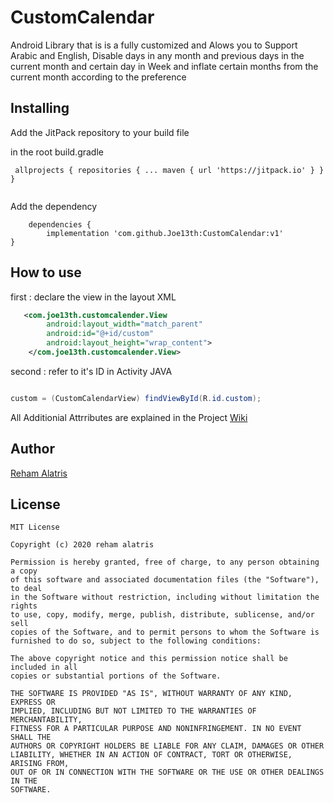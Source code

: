  # CustomCalendar
 
Android Library that is  is a fully customized and Alows you to
Support Arabic and English,  Disable days in any month and previous days in the current month and certain day in Week and inflate certain months from the current month according to the preference

## Installing

Add the JitPack repository to your build file 

in the root build.gradle 

```
 allprojects { repositories { ... maven { url 'https://jitpack.io' } } }
 
```

 Add the dependency

		dependencies {
	        implementation 'com.github.Joe13th:CustomCalendar:v1'
	}

## How to use

first : declare the view in the layout XML
```xml
   <com.joe13th.customcalender.View
        android:layout_width="match_parent"
        android:id="@+id/custom"
        android:layout_height="wrap_content">
    </com.joe13th.customcalender.View>
```

second : refer to it's ID in Activity JAVA
```java

custom = (CustomCalendarView) findViewById(R.id.custom);

```
All Additionial Attrributes are explained in the Project [Wiki](https://github.com/Joe13th/CustomCalendar/wiki/Tutorial)

## Author

[Reham Alatris](https://github.com/reham-alatris)

## License
```
MIT License

Copyright (c) 2020 reham alatris

Permission is hereby granted, free of charge, to any person obtaining a copy
of this software and associated documentation files (the "Software"), to deal
in the Software without restriction, including without limitation the rights
to use, copy, modify, merge, publish, distribute, sublicense, and/or sell
copies of the Software, and to permit persons to whom the Software is
furnished to do so, subject to the following conditions:

The above copyright notice and this permission notice shall be included in all
copies or substantial portions of the Software.

THE SOFTWARE IS PROVIDED "AS IS", WITHOUT WARRANTY OF ANY KIND, EXPRESS OR
IMPLIED, INCLUDING BUT NOT LIMITED TO THE WARRANTIES OF MERCHANTABILITY,
FITNESS FOR A PARTICULAR PURPOSE AND NONINFRINGEMENT. IN NO EVENT SHALL THE
AUTHORS OR COPYRIGHT HOLDERS BE LIABLE FOR ANY CLAIM, DAMAGES OR OTHER
LIABILITY, WHETHER IN AN ACTION OF CONTRACT, TORT OR OTHERWISE, ARISING FROM,
OUT OF OR IN CONNECTION WITH THE SOFTWARE OR THE USE OR OTHER DEALINGS IN THE
SOFTWARE.
```






